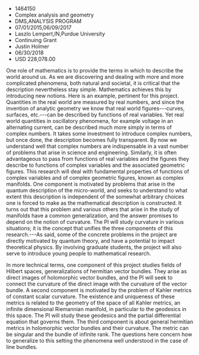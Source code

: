 
* 1464150
* Complex analysis and geometry
* DMS,ANALYSIS PROGRAM
* 07/01/2015,06/09/2017
* Laszlo Lempert,IN,Purdue University
* Continuing Grant
* Justin Holmer
* 06/30/2018
* USD 228,078.00

One role of mathematics is to provide the terms in which to describe the world
around us. As we are discovering and dealing with more and more complicated
phenomena, both natural and societal, it is critical that the description
nevertheless stay simple. Mathematics achieves this by introducing new notions.
Here is an example, pertinent for this project. Quantities in the real world are
measured by real numbers, and since the invention of analytic geometry we know
that real world figures---curves, surfaces, etc.---can be described by functions
of real variables. Yet real world quantities in oscillatory phenomena, for
example voltage in an alternating current, can be described much more simply in
terms of complex numbers. It takes some investment to introduce complex numbers,
but once done, the description becomes fully transparent. By now we understand
well that complex numbers are indispensable in a vast number of problems that
arise in science and engineering. Similarly, it is often advantageous to pass
from functions of real variables and the figures they describe to functions of
complex variables and the associated geometric figures. This research will deal
with fundamental properties of functions of complex variables and of complex
geometric figures, known as complex manifolds. One component is motivated by
problems that arise in the quantum description of the micro-world, and seeks to
understand to what extent this description is independent of the somewhat
arbitrary choices one is forced to make as the mathematical description is
constructed. It turns out that this problem and various others that arise in the
study of manifolds have a common generalization, and the answer promises to
depend on the notion of curvature. The PI will study curvature in various
situations; it is the concept that unifies the three components of this
research.---As said, some of the concrete problems in the project are directly
motivated by quantum theory, and have a potential to impact theoretical physics.
By involving graduate students, the project will also serve to introduce young
people to mathematical research.

In more technical terms, one component of this project studies fields of Hilbert
spaces, generalizations of hermitian vector bundles. They arise as direct images
of holomorphic vector bundles, and the PI will seek to connect the curvature of
the direct image with the curvature of the vector bundle. A second component is
motivated by the problem of Kahler metrics of constant scalar curvature. The
existence and uniqueness of these metrics is related to the geometry of the
space of all Kahler metrics, an infinite dimensional Riemannian manifold, in
particular to the geodesics in this space. The PI will study these geodesics and
the partial differential equation that governs them. The third component is
about general hermitian metrics in holomorphic vector bundles and their
curvature. The metric can be singular and the bundle of infinite rank. The
questions here concern how to generalize to this setting the phenomena well
understood in the case of line bundles.

